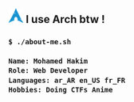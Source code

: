 ## <img src="assets/archlinux-logo.svg" width="30" alt="Arch Linux Logo"/> I use Arch btw ! 

<h3>

```bash
$ ./about-me.sh

Name: Mohamed Hakim
Role: Web Developer
Languages: ar_AR en_US fr_FR
Hobbies: Doing CTFs Anime
```
</h3>

